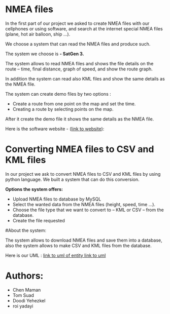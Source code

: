 # NMEA files
In the first part of our project we asked to create NMEA files with our cellphones or using software, and search at the internet special NMEA files (plane, hot air balloon, ship ...).  

We choose a system that can read the NMEA files and produce such.

The system we choose is **- SatGen 3.**

The system allows to read NMEA files and shows the file details on the route – time, final distance, graph of speed, and show the route graph.

In addition the system can read also KML files and show the same details as the NMEA file.

The system can create demo files by two options :
*	Create a route from one point on the map and set the time.
*	Creating a route by selecting points on the map.

After it create the demo file it shows the same details as the NMEA file. 

Here is the software website - ([link to website](http://www.labsat.co.uk/index.php/en/products/satgen-simulator-software)):



# Converting NMEA files to CSV and KML files

In our project we ask to convert NMEA files to CSV and KML files by using python language. We built a system that can do this conversion.

**Options the system offers:**
*	Upload NMEA files to database by MySQL
*	Select the wanted data from the NMEA files (height, speed, time ...).
*	Choose the file type that we want to convert to – KML or CSV – from the database.
*	Create the file requested



#About the system:

The system allows to download NMEA files and save them into a database, also the system allows to make CSV and KML files from the database.

Here is our UML : [link to uml of entity  ](https://github.com/Ex02/Ex02/blob/master/uml2_ex02.png)  [ link to uml](https://github.com/Ex02/Ex02/blob/master/uml_ex02.png)


# Authors:
* Chen Maman
* Tom Suad
* Doodi Yehezkel
* roi yadayi

